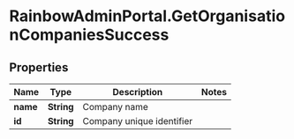 # RainbowAdminPortal.GetOrganisationCompaniesSuccess

## Properties

Name | Type | Description | Notes
------------ | ------------- | ------------- | -------------
**name** | **String** | Company name | 
**id** | **String** | Company unique identifier | 


